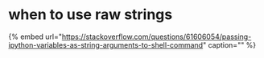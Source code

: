 # when to use raw strings

{% embed url="https://stackoverflow.com/questions/61606054/passing-ipython-variables-as-string-arguments-to-shell-command" caption="" %}

